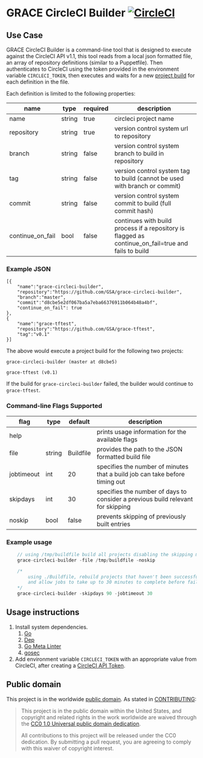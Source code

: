 # GRACE CircleCI Builder [![CircleCI](https://circleci.com/gh/GSA/grace-circleci-builder.svg?style=svg)](https://circleci.com/gh/GSA/grace-circleci-builder)

## Use Case

GRACE CircleCI Builder is a command-line tool that is designed to execute against the CircleCI API v1.1, this tool reads from a local json formatted file, an array of repository definitions (similar to a Puppetfile). Then authenticates to CircleCI using the token provided in the environment variable `CIRCLECI_TOKEN`, then executes and waits for a new [project build](https://circleci.com/docs/api/v1-reference/#new-project-build) for each definition in the file.

Each definition is limited to the following properties:

|name|type|required|description|
| --- | --- | --- | --- |
|name|string|true|circleci project name|
|repository|string|true|version control system url to repository|
|branch|string|false|version control system branch to build in repository|
|tag|string|false|version control system tag to build (cannot be used with branch or commit)|
|commit|string|false|version control system commit to build (full commit hash)|
|continue_on_fail|bool|false|continues with build process if a repository is flagged as continue_on_fail=true and fails to build|

### Example JSON

```
[{
	"name":"grace-circleci-builder",
	"repository":"https://github.com/GSA/grace-circleci-builder",
	"branch":"master",
	"commit":"d8cbe5e2df067ba5a7eba66376911b064b48a4bf",
	"continue_on_fail": true
},
{
	"name":"grace-tftest",
	"repository":"https://github.com/GSA/grace-tftest",
	"tag":"v0.1"
}]
```

The above would execute a project build for the following two projects:

`grace-circleci-builder (master at d8cbe5)`

`grace-tftest (v0.1)`

If the build for `grace-circleci-builder` failed, the builder would continue to `grace-tftest`.


### Command-line Flags Supported

|flag|type|default|description|
| --- | --- | --- | --- |
|help|||prints usage information for the available flags|
|file|string|Buildfile|provides the path to the JSON formatted build file|
|jobtimeout|int|20|specifies the number of minutes that a build job can take before timing out|
|skipdays|int|30|specifies the number of days to consider a previous build relevant for skipping|
|noskip|bool|false|prevents skipping of previously built entries|

### Example usage

```cpp
	// using /tmp/buildfile build all projects disabling the skipping mechanism
	grace-circleci-builder -file /tmp/buildfile -noskip

	/*
		using ./Buildfile, rebuild projects that haven't been successfully built in the last 90 days
		and allow jobs to take up to 30 minutes to complete before failing
	*/
	grace-circleci-builder -skipdays 90 -jobtimeout 30
```

## Usage instructions

1. Install system dependencies.
    1. [Go](https://golang.org/)
    1. [Dep](https://golang.github.io/dep/docs/installation.html)
    1. [Go Meta Linter](https://github.com/alecthomas/gometalinter)
    1. [gosec](https://github.com/securego/gosec)
1. Add environment variable `CIRCLECI_TOKEN` with an appropriate value from CircleCI, after creating a [CircleCI API Token](https://circleci.com/docs/2.0/managing-api-tokens/).


## Public domain

This project is in the worldwide [public domain](LICENSE.md). As stated in [CONTRIBUTING](CONTRIBUTING.md):

> This project is in the public domain within the United States, and copyright and related rights in the work worldwide are waived through the [CC0 1.0 Universal public domain dedication](https://creativecommons.org/publicdomain/zero/1.0/).
>
> All contributions to this project will be released under the CC0 dedication. By submitting a pull request, you are agreeing to comply with this waiver of copyright interest.